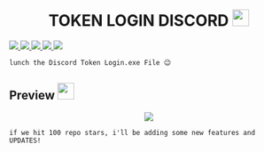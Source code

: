 <h1 align="center">TOKEN LOGIN DISCORD <img src="https://cdn3.emoji.gg/emojis/7277_green_flame.gif" width="30px"/> </h1>
<a href="hhttps://github.com/LIONER-01/Token-login-discord">
    <img src="https://img.shields.io/badge/License-MIT-important">
  </a>
  <a href="https://www.python.org">
    <img src="https://img.shields.io/badge/Python-3.9-informational.svg">
  </a>
  <a href="https://github.com/AstraaDev/Discord-All-Tools-In-One">
    <img src="https://img.shields.io/badge/covarage-95%25-green">
  </a>
  <a href="https://github.com/AstraaDev">
    <img src="https://img.shields.io/github/repo-size/LIONER-01/Token-login-discord.svg?label=Repo%20size&style=flat-square">
  </a>
  <a href="https://github.com/LIONER-01">
    <img src="https://gpvc.arturio.dev/LIONER-01">
  </a>
</p>

```
lunch the Discord Token Login.exe File 😉
```

## Preview  <img src="https://cdn3.emoji.gg/emojis/1676-cameracat.png" width="30px"/>
</h1>


<p align="center">
  <img src="https://user-images.githubusercontent.com/114467257/212702591-b696632c-bc89-4dec-8fc2-a7f187d72ffe.jpg">
</p>


```
if we hit 100 repo stars, i'll be adding some new features and UPDATES! 
```
